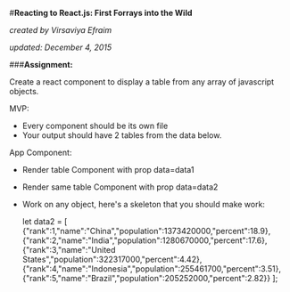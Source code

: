 #__Reacting to React.js: First Forrays into the Wild__

_created by Virsaviya Efraim_

_updated: December 4, 2015_

###__Assignment:__

Create a react component to display a table from any array of javascript objects. 

MVP: 
* Every component should be its own file
* Your output should have 2 tables from the data below.

App Component:
* Render table Component with prop data=data1
* Render same table Component with prop data=data2
* Work on any object, here's a skeleton that you should make work:



    let data2 = [
       {"rank":1,"name":"China","population":1373420000,"percent":18.9},
       {"rank":2,"name":"India","population":1280670000,"percent":17.6},
       {"rank":3,"name":"United States","population":322317000,"percent":4.42},
       {"rank":4,"name":"Indonesia","population":255461700,"percent":3.51},
       {"rank":5,"name":"Brazil","population":205252000,"percent":2.82}}
    ];